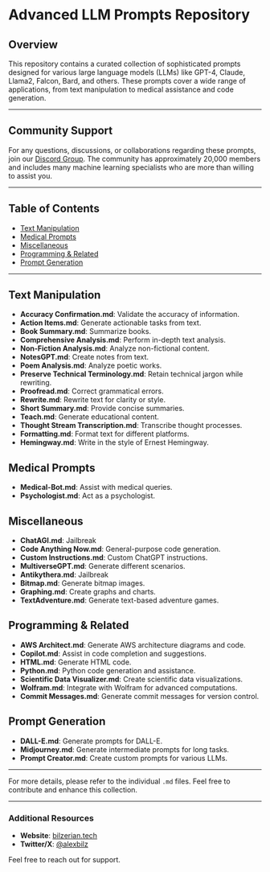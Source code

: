 # Advanced LLM Prompts Repository

## Overview

This repository contains a curated collection of sophisticated prompts designed for various large language models (LLMs) like GPT-4, Claude, Llama2, Falcon, Bard, and others. These prompts cover a wide range of applications, from text manipulation to medical assistance and code generation.

---

## Community Support 

For any questions, discussions, or collaborations regarding these prompts, join our [Discord Group](https://discord.gg/chatgpt-prompt-engineering-1051259432199266374). The community has approximately 20,000 members and includes many machine learning specialists who are more than willing to assist you.

---

## Table of Contents

- [Text Manipulation](#text-manipulation)
- [Medical Prompts](#medical-prompts)
- [Miscellaneous](#miscellaneous)
- [Programming & Related](#programming--related)
- [Prompt Generation](#prompt-generation)

---

## Text Manipulation

- **Accuracy Confirmation.md**: Validate the accuracy of information.
- **Action Items.md**: Generate actionable tasks from text.
- **Book Summary.md**: Summarize books.
- **Comprehensive Analysis.md**: Perform in-depth text analysis.
- **Non-Fiction Analysis.md**: Analyze non-fictional content.
- **NotesGPT.md**: Create notes from text.
- **Poem Analysis.md**: Analyze poetic works.
- **Preserve Technical Terminology.md**: Retain technical jargon while rewriting.
- **Proofread.md**: Correct grammatical errors.
- **Rewrite.md**: Rewrite text for clarity or style.
- **Short Summary.md**: Provide concise summaries.
- **Teach.md**: Generate educational content.
- **Thought Stream Transcription.md**: Transcribe thought processes.
- **Formatting.md**: Format text for different platforms.
- **Hemingway.md**: Write in the style of Ernest Hemingway.

## Medical Prompts

- **Medical-Bot.md**: Assist with medical queries.
- **Psychologist.md**: Act as a psychologist.

## Miscellaneous

- **ChatAGI.md**: Jailbreak
- **Code Anything Now.md**: General-purpose code generation.
- **Custom Instructions.md**: Custom ChatGPT instructions.
- **MultiverseGPT.md**: Generate different scenarios.
- **Antikythera.md**: Jailbreak
- **Bitmap.md**: Generate bitmap images.
- **Graphing.md**: Create graphs and charts.
- **TextAdventure.md**: Generate text-based adventure games.

## Programming & Related

- **AWS Architect.md**: Generate AWS architecture diagrams and code.
- **Copilot.md**: Assist in code completion and suggestions.
- **HTML.md**: Generate HTML code.
- **Python.md**: Python code generation and assistance.
- **Scientific Data Visualizer.md**: Create scientific data visualizations.
- **Wolfram.md**: Integrate with Wolfram for advanced computations.
- **Commit Messages.md**: Generate commit messages for version control.

## Prompt Generation

- **DALL-E.md**: Generate prompts for DALL-E.
- **Midjourney.md**: Generate intermediate prompts for long tasks.
- **Prompt Creator.md**: Create custom prompts for various LLMs.

---

For more details, please refer to the individual `.md` files. Feel free to contribute and enhance this collection.

---

### Additional Resources
- **Website**: [bilzerian.tech](https://www.bilzerian.tech)
- **Twitter/X**: [@alexbilz](https://x.com/alexbilz)

Feel free to reach out for support.

